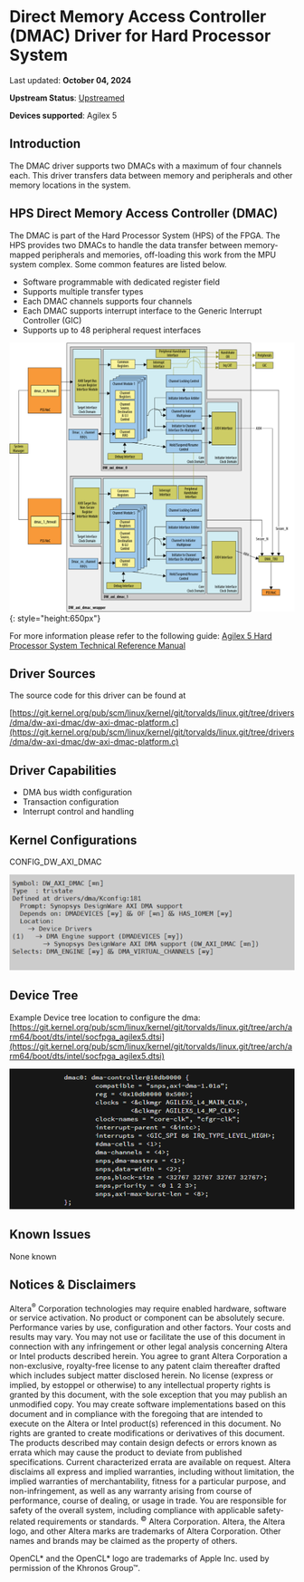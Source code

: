 # **Direct Memory Access Controller (DMAC) Driver for Hard Processor System**

Last updated: **October 04, 2024** 

**Upstream Status**: [Upstreamed](https://git.kernel.org/pub/scm/linux/kernel/git/torvalds/linux.git/tree/drivers/dma/dw-axi-dmac/dw-axi-dmac-platform.c)

**Devices supported**: Agilex 5

## **Introduction**

The DMAC driver supports two DMACs with a maximum of four channels each. This driver transfers data between memory and peripherals and other memory locations in the system.

## **HPS Direct Memory Access Controller (DMAC)**

The DMAC is part of the Hard Processor System (HPS) of the FPGA.  The HPS provides two DMACs to handle the data transfer between memory-mapped peripherals and memories, off-loading this work from the MPU system complex. Some common features are listed below.

* Software programmable with dedicated register field
* Supports multiple transfer types
* Each DMAC channels supports four channels
* Each DMAC supports interrupt interface to the Generic Interrupt Controller (GIC)
* Supports up to 48 peripheral request interfaces

![A5_DMA_block_diagram](images/A5_DMA_block_diagram.png){: style="height:650px"}

For more information please refer to the following guide:
[Agilex 5 Hard Processor System Technical Reference Manual](https://www.intel.com/content/www/us/en/docs/programmable/814346)

## **Driver Sources**

The source code for this driver can be found at

[https://git.kernel.org/pub/scm/linux/kernel/git/torvalds/linux.git/tree/drivers/dma/dw-axi-dmac/dw-axi-dmac-platform.c](https://git.kernel.org/pub/scm/linux/kernel/git/torvalds/linux.git/tree/drivers/dma/dw-axi-dmac/dw-axi-dmac-platform.c)

## **Driver Capabilities**

* DMA bus width configuration
* Transaction configuration
* Interrupt control and handling

## **Kernel Configurations**

CONFIG_DW_AXI_DMAC

![](images/dma_config_path.png)

## **Device Tree**

Example Device tree location to configure the dma:
[https://git.kernel.org/pub/scm/linux/kernel/git/torvalds/linux.git/tree/arch/arm64/boot/dts/intel/socfpga_agilex5.dtsi](https://git.kernel.org/pub/scm/linux/kernel/git/torvalds/linux.git/tree/arch/arm64/boot/dts/intel/socfpga_agilex5.dtsi)

![dma_device_tree](images/dma_device_tree_1.png)

## **Known Issues**

None known

## Notices & Disclaimers

Altera<sup>&reg;</sup> Corporation technologies may require enabled hardware, software or service activation.
No product or component can be absolutely secure. 
Performance varies by use, configuration and other factors.
Your costs and results may vary. 
You may not use or facilitate the use of this document in connection with any infringement or other legal analysis concerning Altera or Intel products described herein. You agree to grant Altera Corporation a non-exclusive, royalty-free license to any patent claim thereafter drafted which includes subject matter disclosed herein.
No license (express or implied, by estoppel or otherwise) to any intellectual property rights is granted by this document, with the sole exception that you may publish an unmodified copy. You may create software implementations based on this document and in compliance with the foregoing that are intended to execute on the Altera or Intel product(s) referenced in this document. No rights are granted to create modifications or derivatives of this document.
The products described may contain design defects or errors known as errata which may cause the product to deviate from published specifications.  Current characterized errata are available on request.
Altera disclaims all express and implied warranties, including without limitation, the implied warranties of merchantability, fitness for a particular purpose, and non-infringement, as well as any warranty arising from course of performance, course of dealing, or usage in trade.
You are responsible for safety of the overall system, including compliance with applicable safety-related requirements or standards. 
<sup>&copy;</sup> Altera Corporation.  Altera, the Altera logo, and other Altera marks are trademarks of Altera Corporation.  Other names and brands may be claimed as the property of others. 

OpenCL* and the OpenCL* logo are trademarks of Apple Inc. used by permission of the Khronos Group™. 
